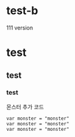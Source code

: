 # test-b

111 version

# test #

## test ##

### test ###

몬스터 추가 코드

```
var monster = "monster"
var monster = "monster"
var monster = "monster"
```
